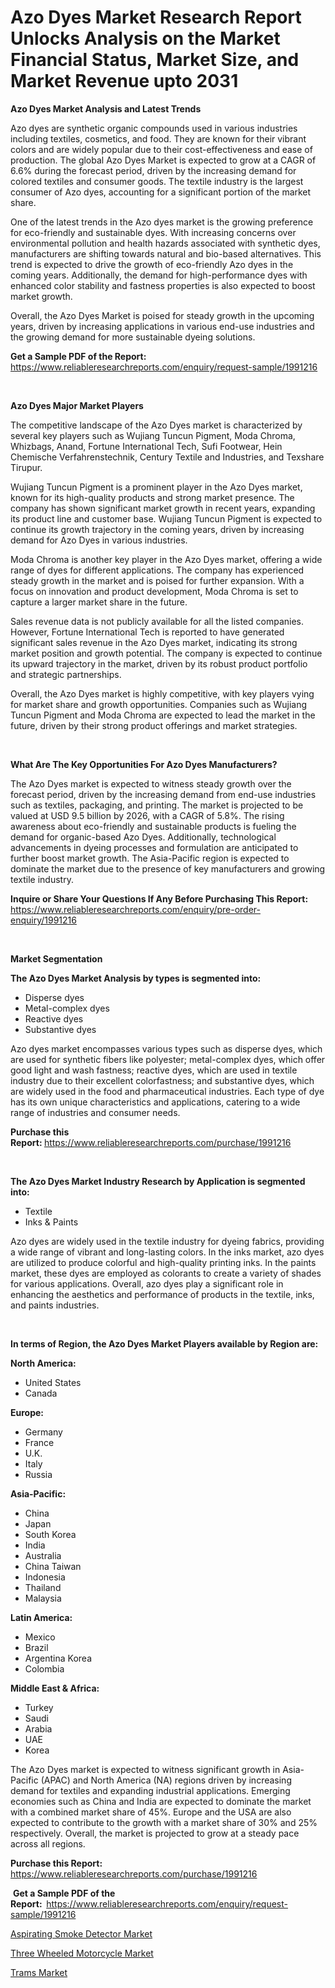 <p><h1>Azo Dyes Market Research Report Unlocks Analysis on the Market Financial Status, Market Size, and Market Revenue upto 2031</h1></p><p><strong>Azo Dyes Market Analysis and Latest Trends</strong></p>
<p><p>Azo dyes are synthetic organic compounds used in various industries including textiles, cosmetics, and food. They are known for their vibrant colors and are widely popular due to their cost-effectiveness and ease of production. The global Azo Dyes Market is expected to grow at a CAGR of 6.6% during the forecast period, driven by the increasing demand for colored textiles and consumer goods. The textile industry is the largest consumer of Azo dyes, accounting for a significant portion of the market share.</p><p>One of the latest trends in the Azo dyes market is the growing preference for eco-friendly and sustainable dyes. With increasing concerns over environmental pollution and health hazards associated with synthetic dyes, manufacturers are shifting towards natural and bio-based alternatives. This trend is expected to drive the growth of eco-friendly Azo dyes in the coming years. Additionally, the demand for high-performance dyes with enhanced color stability and fastness properties is also expected to boost market growth.</p><p>Overall, the Azo Dyes Market is poised for steady growth in the upcoming years, driven by increasing applications in various end-use industries and the growing demand for more sustainable dyeing solutions.</p></p>
<p><strong>Get a Sample PDF of the Report:&nbsp;</strong> <a href="https://www.reliableresearchreports.com/enquiry/request-sample/1991216">https://www.reliableresearchreports.com/enquiry/request-sample/1991216</a></p>
<p>&nbsp;</p>
<p><strong>Azo Dyes Major Market Players</strong></p>
<p><p>The competitive landscape of the Azo Dyes market is characterized by several key players such as Wujiang Tuncun Pigment, Moda Chroma, Whizbags, Anand, Fortune International Tech, Sufi Footwear, Hein Chemische Verfahrenstechnik, Century Textile and Industries, and Texshare Tirupur. </p><p>Wujiang Tuncun Pigment is a prominent player in the Azo Dyes market, known for its high-quality products and strong market presence. The company has shown significant market growth in recent years, expanding its product line and customer base. Wujiang Tuncun Pigment is expected to continue its growth trajectory in the coming years, driven by increasing demand for Azo Dyes in various industries.</p><p>Moda Chroma is another key player in the Azo Dyes market, offering a wide range of dyes for different applications. The company has experienced steady growth in the market and is poised for further expansion. With a focus on innovation and product development, Moda Chroma is set to capture a larger market share in the future.</p><p>Sales revenue data is not publicly available for all the listed companies. However, Fortune International Tech is reported to have generated significant sales revenue in the Azo Dyes market, indicating its strong market position and growth potential. The company is expected to continue its upward trajectory in the market, driven by its robust product portfolio and strategic partnerships.</p><p>Overall, the Azo Dyes market is highly competitive, with key players vying for market share and growth opportunities. Companies such as Wujiang Tuncun Pigment and Moda Chroma are expected to lead the market in the future, driven by their strong product offerings and market strategies.</p></p>
<p>&nbsp;</p>
<p><strong>What Are The Key Opportunities For Azo Dyes Manufacturers?</strong></p>
<p><p>The Azo Dyes market is expected to witness steady growth over the forecast period, driven by the increasing demand from end-use industries such as textiles, packaging, and printing. The market is projected to be valued at USD 9.5 billion by 2026, with a CAGR of 5.8%. The rising awareness about eco-friendly and sustainable products is fueling the demand for organic-based Azo Dyes. Additionally, technological advancements in dyeing processes and formulation are anticipated to further boost market growth. The Asia-Pacific region is expected to dominate the market due to the presence of key manufacturers and growing textile industry.</p></p>
<p><strong>Inquire or Share Your Questions If Any Before Purchasing This Report:</strong> <a href="https://www.reliableresearchreports.com/enquiry/pre-order-enquiry/1991216">https://www.reliableresearchreports.com/enquiry/pre-order-enquiry/1991216</a></p>
<p>&nbsp;</p>
<p><strong>Market Segmentation</strong></p>
<p><strong>The Azo Dyes Market Analysis by types is segmented into:</strong></p>
<p><ul><li>Disperse dyes</li><li>Metal-complex dyes</li><li>Reactive dyes</li><li>Substantive dyes</li></ul></p>
<p><p>Azo dyes market encompasses various types such as disperse dyes, which are used for synthetic fibers like polyester; metal-complex dyes, which offer good light and wash fastness; reactive dyes, which are used in textile industry due to their excellent colorfastness; and substantive dyes, which are widely used in the food and pharmaceutical industries. Each type of dye has its own unique characteristics and applications, catering to a wide range of industries and consumer needs.</p></p>
<p><strong>Purchase this Report:&nbsp;</strong><a href="https://www.reliableresearchreports.com/purchase/1991216">https://www.reliableresearchreports.com/purchase/1991216</a></p>
<p>&nbsp;</p>
<p><strong>The Azo Dyes Market Industry Research by Application is segmented into:</strong></p>
<p><ul><li>Textile</li><li>Inks & Paints</li></ul></p>
<p><p>Azo dyes are widely used in the textile industry for dyeing fabrics, providing a wide range of vibrant and long-lasting colors. In the inks market, azo dyes are utilized to produce colorful and high-quality printing inks. In the paints market, these dyes are employed as colorants to create a variety of shades for various applications. Overall, azo dyes play a significant role in enhancing the aesthetics and performance of products in the textile, inks, and paints industries.</p></p>
<p>&nbsp;</p>
<p><strong>In terms of Region, the Azo Dyes Market Players available by Region are:</strong></p>
<p>
    <p> <strong> North America: </strong>
        <ul>
            <li>United States</li>
            <li>Canada</li>
        </ul>
        </p> 
    <p> <strong> Europe: </strong>
        <ul>
            <li>Germany</li>
            <li>France</li>
            <li>U.K.</li>
            <li>Italy</li>
            <li>Russia</li>
        </ul>
        </p> 
    <p> <strong> Asia-Pacific: </strong>
        <ul>
            <li>China</li>
            <li>Japan</li>
            <li>South Korea</li>
            <li>India</li>
            <li>Australia</li>
            <li>China Taiwan</li>
            <li>Indonesia</li>
            <li>Thailand</li>
            <li>Malaysia</li>
        </ul>
        </p> 
    <p> <strong> Latin America: </strong>
        <ul>
            <li>Mexico</li>
            <li>Brazil</li>
            <li>Argentina Korea</li>
            <li>Colombia</li>
        </ul>
        </p> 
    <p> <strong> Middle East & Africa: </strong>
        <ul>
            <li>Turkey</li>
            <li>Saudi</li>
            <li>Arabia</li>
            <li>UAE</li>
            <li>Korea</li>
        </ul>
    </p>
    </p>
<p><p>The Azo Dyes market is expected to witness significant growth in Asia-Pacific (APAC) and North America (NA) regions driven by increasing demand for textiles and expanding industrial applications. Emerging economies such as China and India are expected to dominate the market with a combined market share of 45%. Europe and the USA are also expected to contribute to the growth with a market share of 30% and 25% respectively. Overall, the market is projected to grow at a steady pace across all regions.</p></p>
<p><strong>Purchase this Report: </strong><a href="https://www.reliableresearchreports.com/purchase/1991216">https://www.reliableresearchreports.com/purchase/1991216</a></p>
<p>&nbsp;<strong>Get a Sample PDF of the Report:&nbsp;&nbsp;</strong><a href="https://www.reliableresearchreports.com/enquiry/request-sample/1991216">https://www.reliableresearchreports.com/enquiry/request-sample/1991216</a></p>
<p><strong></strong></p>
<p><p><a href="https://view.publitas.com/reportprime-1/aspirating-smoke-detector-market-research-report-forecasted-for-period-from-2023-2030-by-market-type-market-application-and-region/">Aspirating Smoke Detector Market</a></p><p><a href="https://view.publitas.com/reportprime-1/global-three-wheeled-motorcycle-market-by-types-applications-and-major-players-with-regional-growth-rate-analysis-and-development-situation-from-2023-to-2030/">Three Wheeled Motorcycle Market</a></p><p><a href="https://view.publitas.com/reportprime-1/trams-market-offers-provide-insightful-data-for-the-time-period-from-2023-to-2030-and-also-provide-analysis-based-on-application-type-and-region/">Trams Market</a></p></p>